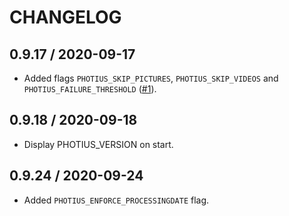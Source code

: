 # CHANGELOG

## 0.9.17 / 2020-09-17

- Added flags `PHOTIUS_SKIP_PICTURES`, `PHOTIUS_SKIP_VIDEOS` and `PHOTIUS_FAILURE_THRESHOLD` ([#1](https://github.com/alecpetrosky/photius-docker/issues/1)).

## 0.9.18 / 2020-09-18

- Display PHOTIUS_VERSION on start.

## 0.9.24 / 2020-09-24

- Added `PHOTIUS_ENFORCE_PROCESSINGDATE` flag.
